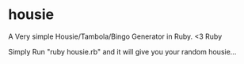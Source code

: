 housie
======

A Very simple Housie/Tambola/Bingo Generator in Ruby. &lt;3 Ruby

Simply Run "ruby housie.rb" and it will give you your random housie...
